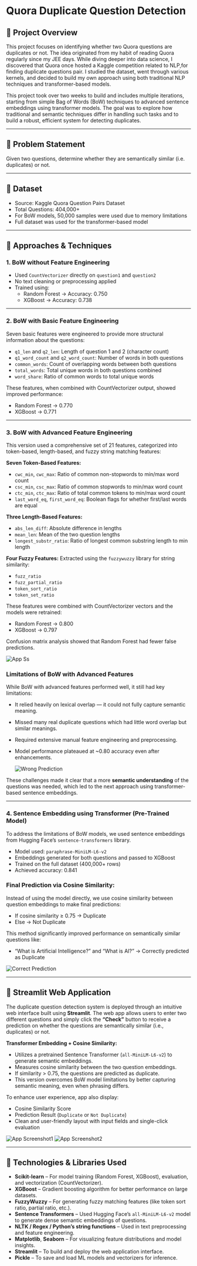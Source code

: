 # Quora Duplicate Question Detection

## 📌 Project Overview

This project focuses on identifying whether two Quora questions are duplicates or not. The idea originated from my habit of reading Quora regularly since my JEE days. While diving deeper into data science, I discovered that Quora once hosted a Kaggle competition related to NLP,for finding duplicate questions pair. I studied the dataset, went through various kernels, and decided to build my own approach using both traditional NLP techniques and transformer-based models.

This project took over two weeks to build and includes multiple iterations, starting from simple Bag of Words (BoW) techniques to advanced sentence embeddings using transformer models. The goal was to explore how traditional and semantic techniques differ in handling such tasks and to build a robust, efficient system for detecting duplicates.

---

## 📌 Problem Statement

Given two questions, determine whether they are semantically similar (i.e. duplicates) or not.

---

## 📌 Dataset

- Source: Kaggle Quora Question Pairs Dataset
- Total Questions: 404,000+
- For BoW models, 50,000 samples were used due to memory limitations
- Full dataset was used for the transformer-based model


---

## 📌 Approaches & Techniques

### 1. BoW without Feature Engineering

- Used `CountVectorizer` directly on `question1` and `question2`
- No text cleaning or preprocessing applied
- Trained using:
  - Random Forest → Accuracy: 0.750
  - XGBoost → Accuracy: 0.738

---

### 2. BoW with Basic Feature Engineering

Seven basic features were engineered to provide more structural information about the questions:

- `q1_len` and `q2_len`: Length of question 1 and 2 (character count)
- `q1_word_count` and `q2_word_count`: Number of words in both questions
- `common_words`: Count of overlapping words between both questions
- `total_words`: Total unique words in both questions combined
- `word_share`: Ratio of common words to total unique words

These features, when combined with CountVectorizer output, showed improved performance:
- Random Forest → 0.770
- XGBoost → 0.771

---

### 3. BoW with Advanced Feature Engineering

This version used a comprehensive set of 21 features, categorized into token-based, length-based, and fuzzy string matching features:

**Seven Token-Based Features:**
- `cwc_min`, `cwc_max`: Ratio of common non-stopwords to min/max word count
- `csc_min`, `csc_max`: Ratio of common stopwords to min/max word count
- `ctc_min`, `ctc_max`: Ratio of total common tokens to min/max word count
- `last_word_eq`, `first_word_eq`: Boolean flags for whether first/last words are equal

**Three Length-Based Features:**
- `abs_len_diff`: Absolute difference in lengths
- `mean_len`: Mean of the two question lengths
- `longest_substr_ratio`: Ratio of longest common substring length to min length

**Four Fuzzy Features:**
Extracted using the `fuzzywuzzy` library for string similarity:
- `fuzz_ratio`
- `fuzz_partial_ratio`
- `token_sort_ratio`
- `token_set_ratio`

These features were combined with CountVectorizer vectors and the models were retrained:
- Random Forest → 0.800
- XGBoost → 0.797

Confusion matrix analysis showed that Random Forest had fewer false predictions.

![App Ss](Images/bow2.png)

### Limitations of BoW with Advanced Features

While BoW with advanced features performed well, it still had key limitations:

- It relied heavily on lexical overlap — it could not fully capture semantic meaning.
- Missed many real duplicate questions which had little word overlap but similar meanings.
- Required extensive manual feature engineering and preprocessing.
- Model performance plateaued at ~0.80 accuracy even after enhancements.

  ![Wrong Prediction](Images/bow1.png)

These challenges made it clear that a more **semantic understanding** of the questions was needed, which led to the next approach using transformer-based sentence embeddings.

---

### 4. Sentence Embedding using Transformer (Pre-Trained Model)

To address the limitations of BoW models, we used sentence embeddings from Hugging Face’s `sentence-transformers` library.

- Model used: `paraphrase-MiniLM-L6-v2`
- Embeddings generated for both questions and passed to XGBoost
- Trained on the full dataset (400,000+ rows)
- Achieved accuracy: 0.841

### Final Prediction via Cosine Similarity:

Instead of using the model directly, we use cosine similarity between question embeddings to make final predictions:
- If cosine similarity ≥ 0.75 → Duplicate
- Else → Not Duplicate

This method significantly improved performance on semantically similar questions like:
- “What is Artificial Intelligence?” and “What is AI?” → Correctly predicted as Duplicate

![Correct Prediction](Images/ptm2.png)

---

## 📌 Streamlit Web Application

The duplicate question detection system is deployed through an intuitive web interface built using **Streamlit**. The web app allows users to enter two different questions and simply click the **“Check”** button to receive a prediction on whether the questions are semantically similar (i.e., duplicates) or not.


**Transformer Embedding + Cosine Similarity:**

   * Utilizes a pretrained Sentence Transformer (`all-MiniLM-L6-v2`) to generate semantic embeddings.
   * Measures cosine similarity between the two question embeddings.
   * If similarity > 0.75, the questions are predicted as duplicate.
   * This version overcomes BoW model limitations by better capturing semantic meaning, even when phrasing differs.

To enhance user experience, app also display:

* Cosine Similarity Score
* Prediction Result (`Duplicate` or `Not Duplicate`)
* Clean and user-friendly layout with input fields and single-click evaluation

![App Screenshot1](Images/ptm1.png)
![App Screenshot2](Images/ptm3.png)

---

## 📌 Technologies & Libraries Used

* **Scikit-learn** – For model training (Random Forest, XGBoost), evaluation, and vectorization (CountVectorizer).
* **XGBoost** – Gradient boosting algorithm for better performance on large datasets.
* **FuzzyWuzzy** – For generating fuzzy matching features (like token sort ratio, partial ratio, etc.).
* **Sentence Transformers** – Used Hugging Face’s `all-MiniLM-L6-v2` model to generate dense semantic embeddings of questions.
* **NLTK / Regex / Python’s string functions** – Used in text preprocessing and feature engineering.
* **Matplotlib**, **Seaborn** – For visualizing feature distributions and model insights.
* **Streamlit** – To build and deploy the web application interface.
* **Pickle** – To save and load ML models and vectorizers for inference.

